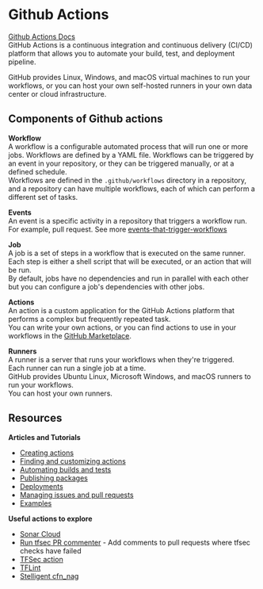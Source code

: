 # Github Actions
[Github Actions Docs](https://docs.github.com/en/actions/learn-github-actions/understanding-github-actions)  
GitHub Actions is a continuous integration and continuous delivery (CI/CD) platform that allows you to automate your build, test, and deployment pipeline.  

GitHub provides Linux, Windows, and macOS virtual machines to run your workflows, or you can host your own self-hosted runners in your own data center or cloud infrastructure.

## Components of Github actions
__Workflow__  
A workflow is a configurable automated process that will run one or more jobs. Workflows are defined by a YAML file.
Workflows can be triggered by an event in your repository, or they can be triggered manually, or at a defined schedule.    
Workflows are defined in the `.github/workflows` directory in a repository, and a repository can have multiple workflows, each of which can perform a different set of tasks.  

__Events__   
An event is a specific activity in a repository that triggers a workflow run. For example, pull request. See more [events-that-trigger-workflows](https://docs.github.com/en/actions/using-workflows/events-that-trigger-workflows)  

__Job__   
A job is a set of steps in a workflow that is executed on the same runner. Each step is either a shell script that will be executed, or an action that will be run.  
By default, jobs have no dependencies and run in parallel with each other but you can configure a job's dependencies with other jobs.  

__Actions__   
An action is a custom application for the GitHub Actions platform that performs a complex but frequently repeated task.  
You can write your own actions, or you can find actions to use in your workflows in the [GitHub Marketplace](https://github.com/marketplace/actions).  

__Runners__  
A runner is a server that runs your workflows when they're triggered.  
Each runner can run a single job at a time.  
GitHub provides Ubuntu Linux, Microsoft Windows, and macOS runners to run your workflows.   
You can host your own runners.   

## Resources
__Articles and Tutorials__  
* [Creating actions](https://docs.github.com/en/actions/creating-actions)  
* [Finding and customizing actions](https://docs.github.com/en/actions/learn-github-actions/finding-and-customizing-actions)  
* [Automating builds and tests](https://docs.github.com/en/actions/automating-builds-and-tests)  
* [Publishing packages](https://docs.github.com/en/actions/publishing-packages)  
* [Deployments](https://docs.github.com/en/actions/deployment)  
* [Managing issues and pull requests](https://docs.github.com/en/actions/managing-issues-and-pull-requests)  
* [Examples](https://docs.github.com/en/actions/examples)  

__Useful actions to explore__  
* [Sonar Cloud](https://github.com/marketplace/actions/sonarcloud-scan)  
* [Run tfsec PR commenter](https://github.com/marketplace/actions/run-tfsec-pr-commenter) - Add comments to pull requests where tfsec checks have failed
* [TFSec action](https://github.com/marketplace/actions/tfsec-action)  
* [TFLint](https://github.com/marketplace/actions/setup-tflint)  
* [Stelligent cfn_nag](https://github.com/marketplace/actions/stelligent-cfn_nag)  
